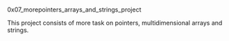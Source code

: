 ###
0x07_morepointers_arrays_and_strings_project

This project consists of more task on pointers, multidimensional arrays and strings.
